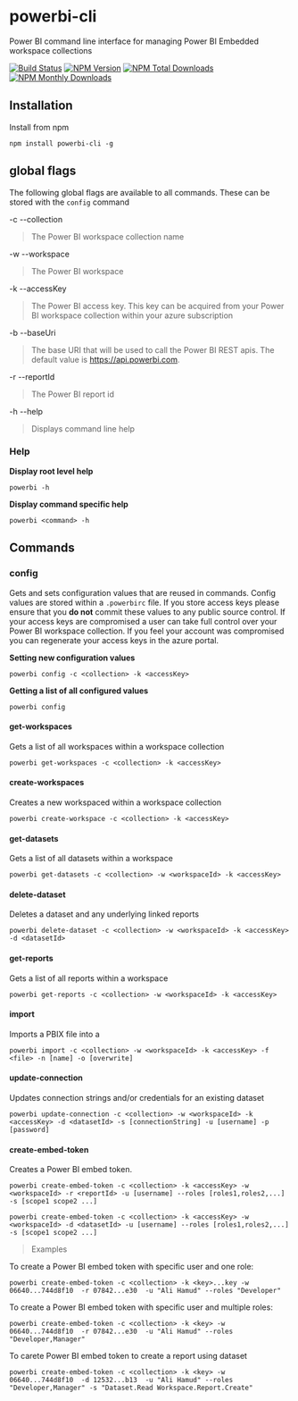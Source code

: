 # powerbi-cli
Power BI command line interface for managing Power BI Embedded workspace collections

[![Build Status](https://img.shields.io/travis/Microsoft/PowerBI-Cli/master.svg)](https://travis-ci.org/Microsoft/PowerBI-Cli)
[![NPM Version](https://img.shields.io/npm/v/powerbi-cli.svg)](https://www.npmjs.com/package/powerbi-cli)
[![NPM Total Downloads](https://img.shields.io/npm/dt/powerbi-cli.svg)](https://www.npmjs.com/package/powerbi-cli)
[![NPM Monthly Downloads](https://img.shields.io/npm/dm/powerbi-cli.svg)](https://www.npmjs.com/package/powerbi-cli)

## Installation
Install from npm

`npm install powerbi-cli -g`

## global flags
The following global flags are available to all commands.  These can be stored with the `config` command

-c --collection
> The Power BI workspace collection name

-w --workspace
> The Power BI workspace

-k --accessKey
> The Power BI access key.  This key can be acquired from your Power BI workspace collection within your azure subscription

-b --baseUri
> The base URI that will be used to call the Power BI REST apis.  The default value is https://api.powerbi.com.

-r --reportId
> The Power BI report id

-h --help
> Displays command line help

### Help
**Display root level help**

`powerbi -h`

**Display command specific help**

`powerbi <command> -h`

## Commands

### config
Gets and sets configuration values that are reused in commands. Config values are stored within a `.powerbirc` file.  If you store access keys please ensure that you **do not** commit these values to any public source control.  If your access keys are compromised a user can take full control over your Power BI workspace collection.  If you feel your account was compromised you can regenerate your access keys in the azure portal.

**Setting new configuration values**

`powerbi config -c <collection> -k <accessKey>`

**Getting a list of all configured values**

`powerbi config`
#### get-workspaces
Gets a list of all workspaces within a workspace collection

`powerbi get-workspaces -c <collection> -k <accessKey>`
#### create-workspaces
Creates a new workspaced within a workspace collection

`powerbi create-workspace -c <collection> -k <accessKey>`
#### get-datasets
Gets a list of all datasets within a workspace

`powerbi get-datasets -c <collection> -w <workspaceId> -k <accessKey>`
#### delete-dataset
Deletes a dataset and any underlying linked reports

`powerbi delete-dataset -c <collection> -w <workspaceId> -k <accessKey> -d <datasetId>`
#### get-reports
Gets a list of all reports within a workspace

`powerbi get-reports -c <collection> -w <workspaceId> -k <accessKey>`
#### import
Imports a PBIX file into a 

`powerbi import -c <collection> -w <workspaceId> -k <accessKey> -f <file> -n [name] -o [overwrite]`
#### update-connection
Updates connection strings and/or credentials for an existing dataset

`powerbi update-connection -c <collection> -w <workspaceId> -k <accessKey> -d <datasetId> -s [connectionString] -u [username] -p [password]`
#### create-embed-token
Creates a Power BI embed token.

`powerbi create-embed-token -c <collection> -k <accessKey> -w <workspaceId> -r <reportId> -u [username] --roles [roles1,roles2,...] -s [scope1 scope2 ...]`

`powerbi create-embed-token -c <collection> -k <accessKey> -w <workspaceId> -d <datasetId> -u [username] --roles [roles1,roles2,...] -s [scope1 scope2 ...]`

> Examples

To create a Power BI embed token with specific user and one role:

`powerbi create-embed-token -c <collection> -k <key>...key -w 06640...744d8f10  -r 07842...e30  -u "Ali Hamud" --roles "Developer"`

To create a Power BI embed token with specific user and multiple roles:

`powerbi create-embed-token -c <collection> -k <key> -w 06640...744d8f10  -r 07842...e30  -u "Ali Hamud" --roles "Developer,Manager"`

To carete Power BI embed token to create a report using dataset

`powerbi create-embed-token -c <collection> -k <key> -w 06640...744d8f10  -d 12532...b13  -u "Ali Hamud" --roles "Developer,Manager" -s "Dataset.Read Workspace.Report.Create"`

